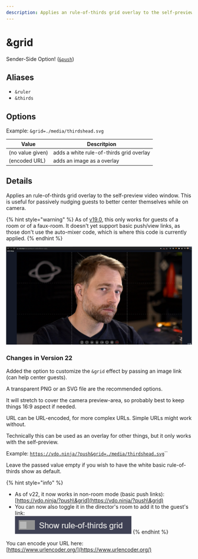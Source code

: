 ```yaml
---
description: Applies an rule-of-thirds grid overlay to the self-preview
---
```


# \&grid

Sender-Side Option! ([`&push`](../../source-settings/push.md))

## Aliases

* `&ruler`
* `&thirds`

## Options

Example: `&grid=./media/thirdshead.svg`

| Value            | Descritpion                              |
| ---------------- | ---------------------------------------- |
| (no value given) | adds a white rule-of-thirds grid overlay |
| (encoded URL)    | adds an image as a overlay               |

## Details

Applies an rule-of-thirds grid overlay to the self-preview video window. This is useful for passively nudging guests to better center themselves while on camera.

{% hint style="warning" %}
As of [v19.0](../../release-notes/v19.md), this only works for guests of a room or of a faux-room. It doesn't yet support basic push/view links, as those don't use the auto-mixer code, which is where this code is currently applied.
{% endhint %}

![default version of \&grid](<../../.gitbook/assets/image (92) (1).png>)

### Changes in Version 22

Added the option to customize the `&grid` effect by passing an image link (can help center guests).

A transparent PNG or an SVG file are the recommended options.

It will stretch to cover the camera preview-area, so probably best to keep things 16:9 aspect if needed.

URL can be URL-encoded, for more complex URLs. Simple URLs might work without.

Technically this can be used as an overlay for other things, but it only works with the self-preview.

Example: [`https://vdo.ninja/?push&grid=./media/thirdshead.svg`](https://vdo.ninja/?push\&grid=./media/thirdshead.svg)``

Leave the passed value empty if you wish to have the white basic rule-of-thirds show as default.

{% hint style="info" %}
* As of v22, it now works in non-room mode (basic push links):\
  [https://vdo.ninja/?push\&grid](https://vdo.ninja/?push\&grid)
* You can now also toggle it in the director's room to add it to the guest's link:\
  ![](<../../.gitbook/assets/image (103) (1).png>)
{% endhint %}

You can encode your URL here:\
[https://www.urlencoder.org/](https://www.urlencoder.org/)

